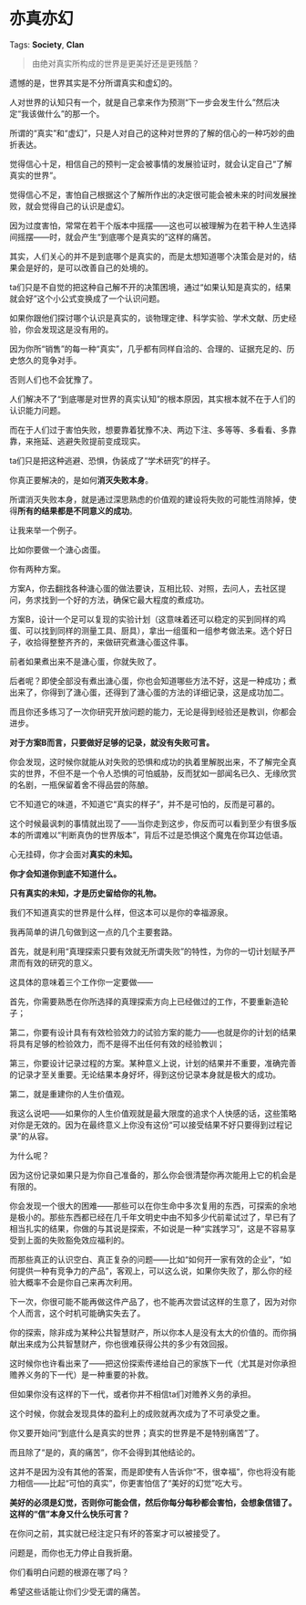 # 亦真亦幻

Tags: **Society**, **Clan**

> 由绝对真实所构成的世界是更美好还是更残酷？



遗憾的是，世界其实是不分所谓真实和虚幻的。

人对世界的认知只有一个，就是自己拿来作为预测“下一步会发生什么”然后决定“我该做什么”的那一个。

所谓的“真实”和“虚幻”，只是人对自己的这种对世界的了解的信心的一种巧妙的曲折表达。

觉得信心十足，相信自己的预判一定会被事情的发展验证时，就会认定自己“了解真实的世界”。

觉得信心不足，害怕自己根据这个了解所作出的决定很可能会被未来的时间发展挫败，就会觉得自己的认识是虚幻。

因为过度害怕，常常在若干个版本中摇摆——这也可以被理解为在若干种人生选择间摇摆——时，就会产生“到底哪个是真实的”这样的痛苦。

其实，人们关心的并不是到底哪个是真实的，而是太想知道哪个决策会是对的，结果会是好的，是可以改善自己的处境的。

ta们只是不自觉的把这种自己解不开的决策困境，通过“如果认知是真实的，结果就会好”这个小公式变换成了一个认识问题。

如果你跟他们探讨哪个认识是真实的，谈物理定律、科学实验、学术文献、历史经验，你会发现这是没有用的。

因为你所“销售”的每一种“真实”，几乎都有同样自洽的、合理的、证据充足的、历史悠久的竞争对手。

否则人们也不会犹豫了。

人们解决不了“到底哪是对世界的真实认知”的根本原因，其实根本就不在于人们的认识能力问题。

而在于人们过于害怕失败，想要靠着犹豫不决、两边下注、多等等、多看看、多靠靠，来拖延、逃避失败提前变成现实。

ta们只是把这种逃避、恐惧，伪装成了“学术研究”的样子。

你真正要解决的，是如何**消灭失败本身**。

所谓消灭失败本身，就是通过深思熟虑的价值观的建设将失败的可能性消除掉，使得**所有的结果都是不同意义的成功**。

让我来举一个例子。

比如你要做一个溏心卤蛋。

你有两种方案。

方案A，你去翻找各种溏心蛋的做法要诀，互相比较、对照，去问人，去社区提问，务求找到一个好的方法，确保它最大程度的煮成功。

方案B，设计一个足可以复现的实验计划（这意味着还可以稳定的买到同样的鸡蛋、可以找到同样的测量工具、厨具），拿出一组蛋和一组参考做法来。选个好日子，收拾得整整齐齐的，来做研究煮溏心蛋这件事。

前者如果煮出来不是溏心蛋，你就失败了。

后者呢？即使全部没有煮出溏心蛋，你也会知道哪些方法不好，这是一种成功；煮出来了，你得到了溏心蛋，还得到了溏心蛋的方法的详细记录，这是成功加二。

而且你还多练习了一次你研究开放问题的能力，无论是得到经验还是教训，你都会进步。

**对于方案B而言，只要做好足够的记录，就没有失败可言。**

你会发现，这时候你就能从对失败的恐惧和成功的执着里解脱出来，不了解完全真实的世界，不但不是一个令人恐惧的可怕威胁，反而犹如一部闻名已久、无缘欣赏的名剧，一瓶保留着舍不得品尝的陈酿。

它不知道它的味道，不知道它“真实的样子”，并不是可怕的，反而是可慕的。

这个时候最讽刺的事情就出现了——当你走到这步，你反而可以看到至少有很多版本的所谓难以“判断真伪的世界版本”，背后不过是恐惧这个魔鬼在你耳边低语。

心无挂碍，你才会面对**真实的未知。**

**你才会知道你到底不知道什么。**

**只有真实的未知，才是历史留给你的礼物。**

我们不知道真实的世界是什么样，但这本可以是你的幸福源泉。

我再简单的讲几句做到这一点的几个主要套路。

首先，就是利用“真理探索只要有效就无所谓失败”的特性，为你的一切计划赋予严肃而有效的研究的意义。

这具体的意味着三个工作你一定要做——

首先，你需要熟悉在你所选择的真理探索方向上已经做过的工作，不要重新造轮子；

第二，你要有设计具有有效检验效力的试验方案的能力——也就是你的计划的结果将具有足够的检验效力，而不是得不出任何有效的经验教训；

第三，你要设计记录过程的方案。某种意义上说，计划的结果并不重要，准确完善的记录才至关重要。无论结果本身好坏，得到这份记录本身就是极大的成功。

第二，就是重建你的人生价值观。

我这么说吧——如果你的人生价值观就是最大限度的追求个人快感的话，这些策略对你是无效的。因为在最终意义上你没有这份“可以接受结果不好只要得到过程记录”的从容。

为什么呢？

因为这份记录如果只是为你自己准备的，那么你会很清楚你再次能用上它的机会是有限的。

你会发现一个很大的困难——那些可以在你生命中多次复用的东西，可探索的余地是极小的。那些东西都已经在几千年文明史中由不知多少代前辈试过了，早已有了相当扎实的结果，你做的与其说是探索，不如说是一种“实践学习”，这是不容易享受到上面的失败豁免效应福利的。

而那些真正的认识空白、真正复杂的问题——比如“如何开一家有效的企业”，“如何提供一种有竞争力的产品”，客观上，可以这么说，如果你失败了，那么你的经验大概率不会是你自己来再次利用。

下一次，你很可能不能再做这件产品了，也不能再次尝试这样的生意了，因为对你个人而言，这个时机可能确实失去了。

你的探索，除非成为某种公共智慧财产，所以你本人是没有太大的价值的。而你捐献出来成为公共智慧财产，你也很难获得公共的多少有效回报。

这时候你也许看出来了——把这份探索传递给自己的家族下一代（尤其是对你承担赡养义务的下一代）是一种重要的补救。

但如果你没有这样的下一代，或者你并不相信ta们对赡养义务的承担。

这个时候，你就会发现具体的盈利上的成败就再次成为了不可承受之重。

你又要开始问“到底什么是真实的世界；真实的世界是不是特别痛苦”了。

而且除了“是的，真的痛苦”，你不会得到其他结论的。

这并不是因为没有其他的答案，而是即使有人告诉你“不，很幸福”，你也将没有能力相信——比起“可怕的真实”，你更害怕信了“美好的幻觉”吃大亏。

**美好的必须是幻觉，否则你可能会信，然后你每分每秒都会害怕，会想象信错了。这样的“信”本身又什么快乐可言？**

在你问之前，其实就已经注定只有坏的答案才可以被接受了。

问题是，而你也无力停止自我折磨。

你们看明白问题的根源在哪了吗？

  


希望这些话能让你们少受无谓的痛苦。



